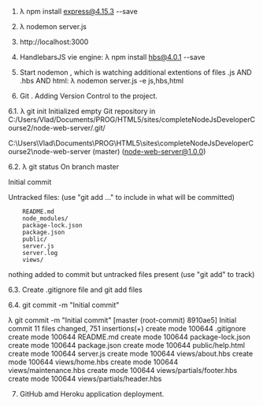 
1. λ npm install express@4.15.3 --save

2. λ nodemon server.js

3. http://localhost:3000

4. HandlebarsJS  vie engine:
    λ npm install hbs@4.0.1 --save

5. Start nodemon , which is watching additional extentions of files  .js AND  .hbs AND html:
  λ nodemon server.js -e js,hbs,html  

6. Git  . Adding Version Control  to the project.

6.1.  λ git init
Initialized empty Git repository in C:/Users/Vlad/Documents/PROG/HTML5/sites/completeNodeJsDeveloperCourse2/node-web-server/.git/

C:\Users\Vlad\Documents\PROG\HTML5\sites\completeNodeJsDeveloperCourse2\node-web-server (master) (node-web-server@1.0.0)

6.2.  λ git status
On branch master

Initial commit

Untracked files:
  (use "git add <file>..." to include in what will be committed)

        README.md
        node_modules/
        package-lock.json
        package.json
        public/
        server.js
        server.log
        views/

nothing added to commit but untracked files present (use "git add" to track)

6.3. Create .gitignore file and
        git add files

6.4. git commit -m "Initial commit"

λ git commit -m "Initial commit"
[master (root-commit) 8910ae5] Initial commit
11 files changed, 751 insertions(+)
create mode 100644 .gitignore
create mode 100644 README.md
create mode 100644 package-lock.json
create mode 100644 package.json
create mode 100644 public/help.html
create mode 100644 server.js
create mode 100644 views/about.hbs
create mode 100644 views/home.hbs
create mode 100644 views/maintenance.hbs
create mode 100644 views/partials/footer.hbs
create mode 100644 views/partials/header.hbs

7.  GitHub amd Heroku application deployment.
